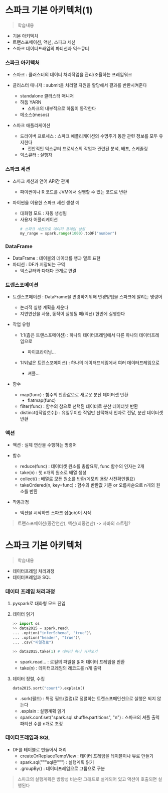 # 스파크 기본 아키텍처(1)
> 학습내용
- 기본 아키텍처
- 트랜스포메이션, 액션, 스파크 세션
- 스파크 데이터프래임의 파티션과 익스큐터

### 스파크 아키텍처
- 스파크 : 클러스터의 데이터 처리작업을 관리/조율하는 프레임워크
- 클러스터 매니저 : submit을 처리할 자원을 할당해서 결과를 반환시켜준다
	- standalone 클러스터 매니저
	- 하둡 YARN
		- 스파크의 내부적으로 하둡이 동작한다
	- 메소스(mesos)

- 스파크 애플리케이션
	- 드라이버 프로세스 : 스파크 애플리케이션의 수명주기 동안 관련 정보를 모두 유지한다
		- 전반적인 익스큐터 프로세스의 작업과 관련된 분석, 배포, 스케줄링
	- 익스큐터 : 실행자

### 스파크 세션
- 스파크 세션과 언어 API간 관계
	- 파이썬이나 R 코드를 JVM에서 실행할 수 있는 코드로 변환

- 파이썬을 이용한 스파크 세션 생성 예
	- 대화형 모드 : 자동 생성됨
	- 사용자 어플리케이션 
		```py
		# 스파크 세션으로 데이터 프레임 생성
		my_range = spark.range(1000).toDF("number")
		```

### DataFrame
- DataFrame : 테이블의 데이터를 행과 열로 표현
- 파티션 : DF가 저장되는 구역
	- 익스큐터와 다대다 관계로 연결

### 트랜스포메이션
- 트랜스포메이션 : DataFrame을 변경하기위해 변경방법을 스파크에 알리는 명령어
	- 논리적 실행 계획을 세운다
	- 지연연산을 사용, 동작이 실행될 때(액션) 한번에 실행한다

- 작업 유형
	- 1:1(좁은 트랜스포메이션) : 하나의 데이터프레임에서 다른 하나의 데이터프레임으로
		- 파이프라이닝...
	
	- 1:N(넓은 트랜스포메이션) : 하나의 데이터프레임에서 여러 데이터프레임으로
		- 셔플...

- 함수
	- map(func) : 함수의 반환값으로 새로운 분산 데이터셋 반환
		- flatmap(func)
	- filter(func) : 함수의 참으로 선택된 데이터로 분산 데이터셋 반환
	- distinct([작업갯수]) : 유일무이한 작업만 선택해서 인자로 전달, 분산 데이터셋 반환

### 액션
- 액션 : 실제 연산을 수행하는 명령어
- 함수
	- reduce(func) : 데이터셋 원소를 총합요약, func 함수의 인자는 2개
	- take(n) : 첫 n개의 원소로 배열 생성
	- collect() : 배열로 모든 원소를 반환(메모리 용량 사전확인필요)
	- takeOrdered(n, key=func) : 함수의 반환값 기준 or 오름차순으로 n개의 원소를 반환

- 작동과정
	- 액션을 시작하면 스파크 잡(job)이 시작

> 트랜스포메이션(중간연산), 액션(최종연산) -> 자바의 스트림?


# 스파크 기본 아키텍처
> 학습내용
- 데이터프레임 처리과정
- 데이터프레임과 SQL

### 데이터 프레임 처리과정
1. pyspark로 대화형 모드 진입
2. 데이터 읽기
	```py
	>> import os
	>> data2015 = spark.read\
	... .option("inferSchema", "true")\
	... .option("header", "true")\
	... .csv("파일경로")

	>> data2015.take(1) # 데이터 하나 가져오기
	```
	- spark.read... : 로컬의 파일을 읽어 데이터 프레임을 반환
	- take(n) : 데이터프레임의 레코드를 n개 출력

3. 데이터 정렬, 수집
	```py
	data2015.sort("count").explain()
	```
	- .sork(필드) : 특정 필드(컬럼)로 정렬하는 트랜스포메인션으로 실행은 되지 않는다
	- .explain : 실행계획 읽기
	- spark.conf.set("spark.sql.shuffle.partitions", "n") : 스파크의 셔플 출력 파티션 수를 n개로 조정

### 데이터프레임과 SQL
- DF를 테이블로 만들어서 처리
	- createOrReplaceTempView : 데이터 프레임을 테이블이나 뷰로 만들기
	- spark.sql("""sql문""") : 실행계획 읽기
	- .groupBy() : 데이터프레임으로 그룹으로 구분

> 스파크의 실행계획은 방향성 비순환 그래프로 설계되어 있고 액션이 호출되면 실행된다
